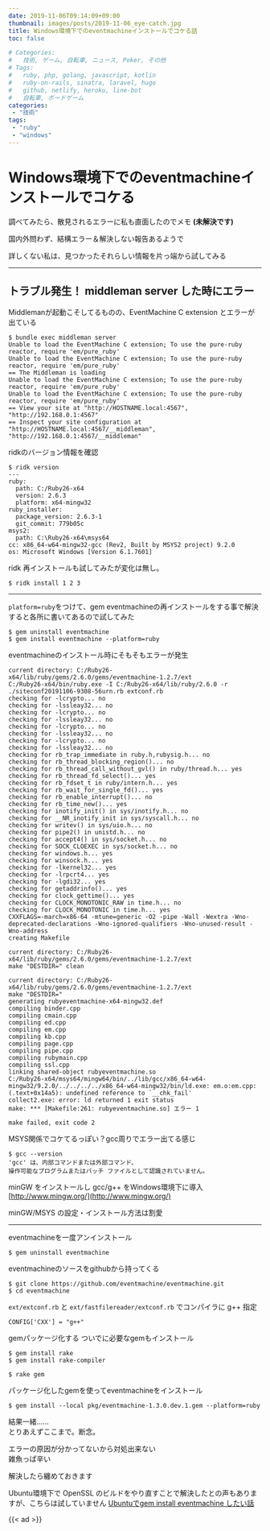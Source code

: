```yaml
---
date: 2019-11-06T09:14:09+09:00
thumbnail: images/posts/2019-11-06_eye-catch.jpg
title: Windows環境下でのeventmachineインストールでコケる話
toc: false

# Categories:
#   技術, ゲーム, 自転車, ニュース, Poker, その他
# Tags:
#   ruby, php, golang, javascript, kotlin
#   ruby-on-rails, sinatra, laravel, hugo
#   github, netlify, heroku, line-bot
#   自転車, ボードゲーム
categories:
 - "技術"
tags:
 - "ruby"
 - "windows"
---
```


# Windows環境下でのeventmachineインストールでコケる

調べてみたら、散見されるエラーに私も直面したのでメモ __(未解決です)__

国内外問わず、結構エラー＆解決しない報告あるようで  

詳しくない私は、見つかったそれらしい情報を片っ端から試してみる

* * *

## トラブル発生！ middleman server した時にエラー

Middlemanが起動こそしてるものの、EventMachine C extension とエラーが出ている

```
$ bundle exec middleman server
Unable to load the EventMachine C extension; To use the pure-ruby reactor, require 'em/pure_ruby'
Unable to load the EventMachine C extension; To use the pure-ruby reactor, require 'em/pure_ruby'
== The Middleman is loading
Unable to load the EventMachine C extension; To use the pure-ruby reactor, require 'em/pure_ruby'
Unable to load the EventMachine C extension; To use the pure-ruby reactor, require 'em/pure_ruby'
== View your site at "http://HOSTNAME.local:4567", "http://192.168.0.1:4567"
== Inspect your site configuration at "http://HOSTNAME.local:4567/__middleman", "http://192.168.0.1:4567/__middleman"
```

ridkのバージョン情報を確認

```
$ ridk version
---
ruby:
  path: C:/Ruby26-x64
  version: 2.6.3
  platform: x64-mingw32
ruby_installer:
  package_version: 2.6.3-1
  git_commit: 779b05c
msys2:
  path: C:\Ruby26-x64\msys64
cc: x86_64-w64-mingw32-gcc (Rev2, Built by MSYS2 project) 9.2.0
os: Microsoft Windows [Version 6.1.7601]
```

ridk 再インストールも試してみたが変化は無し。

```
$ ridk install 1 2 3
```
* * *

<code>platform=ruby</code>をつけて、gem eventmachineの再インストールをする事で解決すると各所に書いてあるので試してみた

```
$ gem uninstall eventmachine
$ gem install eventmachine --platform=ruby
```

eventmachineのインストール時にそもそもエラーが発生

```
current directory: C:/Ruby26-x64/lib/ruby/gems/2.6.0/gems/eventmachine-1.2.7/ext
C:/Ruby26-x64/bin/ruby.exe -I C:/Ruby26-x64/lib/ruby/2.6.0 -r ./siteconf20191106-9308-56urn.rb extconf.rb
checking for -lcrypto... no
checking for -lssleay32... no
checking for -lcrypto... no
checking for -lssleay32... no
checking for -lcrypto... no
checking for -lssleay32... no
checking for -lcrypto... no
checking for -lssleay32... no
checking for rb_trap_immediate in ruby.h,rubysig.h... no
checking for rb_thread_blocking_region()... no
checking for rb_thread_call_without_gvl() in ruby/thread.h... yes
checking for rb_thread_fd_select()... yes
checking for rb_fdset_t in ruby/intern.h... yes
checking for rb_wait_for_single_fd()... yes
checking for rb_enable_interrupt()... no
checking for rb_time_new()... yes
checking for inotify_init() in sys/inotify.h... no
checking for __NR_inotify_init in sys/syscall.h... no
checking for writev() in sys/uio.h... no
checking for pipe2() in unistd.h... no
checking for accept4() in sys/socket.h... no
checking for SOCK_CLOEXEC in sys/socket.h... no
checking for windows.h... yes
checking for winsock.h... yes
checking for -lkernel32... yes
checking for -lrpcrt4... yes
checking for -lgdi32... yes
checking for getaddrinfo()... yes
checking for clock_gettime()... yes
checking for CLOCK_MONOTONIC_RAW in time.h... no
checking for CLOCK_MONOTONIC in time.h... yes
CXXFLAGS=-march=x86-64 -mtune=generic -O2 -pipe -Wall -Wextra -Wno-deprecated-declarations -Wno-ignored-qualifiers -Wno-unused-result -Wno-address
creating Makefile

current directory: C:/Ruby26-x64/lib/ruby/gems/2.6.0/gems/eventmachine-1.2.7/ext
make "DESTDIR=" clean

current directory: C:/Ruby26-x64/lib/ruby/gems/2.6.0/gems/eventmachine-1.2.7/ext
make "DESTDIR="
generating rubyeventmachine-x64-mingw32.def
compiling binder.cpp
compiling cmain.cpp
compiling ed.cpp
compiling em.cpp
compiling kb.cpp
compiling page.cpp
compiling pipe.cpp
compiling rubymain.cpp
compiling ssl.cpp
linking shared-object rubyeventmachine.so
C:/Ruby26-x64/msys64/mingw64/bin/../lib/gcc/x86_64-w64-mingw32/9.2.0/../../../../x86_64-w64-mingw32/bin/ld.exe: em.o:em.cpp:(.text+0x14a5): undefined reference to `__chk_fail'
collect2.exe: error: ld returned 1 exit status
make: *** [Makefile:261: rubyeventmachine.so] エラー 1

make failed, exit code 2
```

MSYS関係でコケてるっぽい？gcc周りでエラー出てる感じ

```
$ gcc --version
'gcc' は、内部コマンドまたは外部コマンド、
操作可能なプログラムまたはバッチ ファイルとして認識されていません。
```

minGW をインストールし gcc/g++ をWindows環境下に導入
[http://www.mingw.org/](http://www.mingw.org/)

minGW/MSYS の設定・インストール方法は割愛

* * *

eventmachineを一度アンインストール

```
$ gem uninstall eventmachine
```

eventmachineのソースをgithubから持ってくる

```
$ git clone https://github.com/eventmachine/eventmachine.git
$ cd eventmachine
```

<code>ext/extconf.rb</code> と <code>ext/fastfilereader/extconf.rb</code> でコンパイラに g++ 指定

```
CONFIG['CXX'] = "g++"
```

gemパッケージ化する
ついでに必要なgemもインストール
```
$ gem install rake
$ gem install rake-compiler

$ rake gem
```

パッケージ化したgemを使ってeventmachineをインストール
```
$ gem install --local pkg/eventmachine-1.3.0.dev.1.gem --platform=ruby
```

結果一緒……    
とりあえずここまで。断念。

エラーの原因が分かってないから対処出来ない  
雑魚っぱ辛い

解決したら纏めておきます

Ubuntu環境下で OpenSSL のビルドをやり直すことで解決したとの声もありますが、こちらは試していません 
[Ubuntuでgem install eventmachine したい話](http://syoshinsyakangeisagi.blogspot.com/2014/08/ubuntugem-install-eventmachine.html)


{{< ad >}}